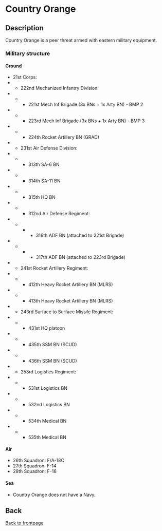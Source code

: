 # Country Orange

## Description
Country Orange is a peer threat armed with eastern military equipment.

### Military structure


#### Ground
- 21st Corps:
- - 222nd Mechanized Infantry Division: 
- - - 221st Mech Inf Brigade (3x BNs + 1x Arty BN) - BMP 2 
- - - 223rd Mech Inf Brigade (3x BNs + 1x Arty BN) - BMP 3
- - - 224th Rocket Artillery BN (GRAD)
- - 231st Air Defense Division: 
- - - 313th SA-6 BN 
- - - 314th SA-11 BN 
- - - 315th HQ BN
- - - 312nd Air Defense Regiment: 
- - - - 316th ADF BN (attached to 221st Brigade)
- - - - 317th ADF BN (attached to 223rd Brigade)
- - 241st Rocket Artillery Regiment: 
- - - 412th Heavy Rocket Artillery BN (MLRS)
- - - 413th Heavy Rocket Artillery BN (MLRS)
- - 243rd Surface to Surface Missile Regiment: 
- - - 431st HQ platoon 
- - - 435th SSM BN (SCUD)
- - - 436th SSM BN (SCUD)
- - 253rd Logistics Regiment: 
- - - 531st Logistics BN 
- - - 532nd Logistics BN 
- - - 534th Medical BN 
- - - 535th Medical BN


#### Air
- 26th Squadron: F/A-18C
- 27th Squadron: F-14
- 28th Squadron: F-16


#### Sea
- Country Orange does not have a Navy.

##


## Back
[Back to frontpage](https://132nd-vwing.github.io/TRMT-Brief/)
